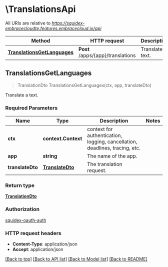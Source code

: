 # \TranslationsApi

All URIs are relative to *https://squidex-embracecloudte.features.embracecloud.io/api*

Method | HTTP request | Description
------------- | ------------- | -------------
[**TranslationsGetLanguages**](TranslationsApi.md#TranslationsGetLanguages) | **Post** /apps/{app}/translations | Translate a text.



## TranslationsGetLanguages

> TranslationDto TranslationsGetLanguages(ctx, app, translateDto)

Translate a text.

### Required Parameters


Name | Type | Description  | Notes
------------- | ------------- | ------------- | -------------
**ctx** | **context.Context** | context for authentication, logging, cancellation, deadlines, tracing, etc.
**app** | **string**| The name of the app. | 
**translateDto** | [**TranslateDto**](TranslateDto.md)| The translation request. | 

### Return type

[**TranslationDto**](TranslationDto.md)

### Authorization

[squidex-oauth-auth](../README.md#squidex-oauth-auth)

### HTTP request headers

- **Content-Type**: application/json
- **Accept**: application/json

[[Back to top]](#) [[Back to API list]](../README.md#documentation-for-api-endpoints)
[[Back to Model list]](../README.md#documentation-for-models)
[[Back to README]](../README.md)

